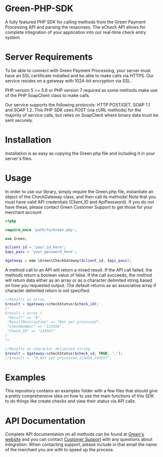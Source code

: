 # Green-PHP-SDK
A fully featured PHP SDK for calling methods from the Green Payment Processing API and parsing the responses. The eCheck API allows for complete integration of your application into our real-time check entry system. 

# Server Requirements
To be able to connect with Green Payment Processing, your server must have an SSL certificate installed and be able to make calls via HTTPS. Our service resides on a gatweay with 1024-bit encryption via SSL.

PHP version 5 >= 5.6 or PHP version 7 required as some methods make use of the PHP SoapClient class to make calls.

Our service supports the following protocols: HTTP POST/GET, SOAP 1.1 and SOAP 1.2. This PHP SDK uses POST (via cURL methods) for the majority of service calls, but relies on SoapClient where binary data must be sent securely.

# Installation
Installation is as easy as copying the Green.php file and including it in your server's files.

# Usage
In order to use our library, simply require the Green.php file, instantiate an object of the CheckGateway class, and then call its methods! Note that you must have valid API credentials (Client_ID and ApiPassword). If you do not have these, please contact Green Customer Support to get those for your merchant account
```php
<?php 

require_once 'path/to/Green.php';

use Green;

$client_id = 'your_id_here';
$api_pass = 'your_password_here';

$gateway = new \Green\CheckGateway($client_id, $api_pass); 
```
A method call to an API will return a mixed result. If the API call failed, the methods return a boolean value of false. If the call succeeds, the method will return data either as an array or as a character delimited string based on how you requested output. The default returns as an associative array if character delimited return is not specified.
```php
//Results as array
$result = $gateway->checkStatus($check_id); 
/* 
$result = array (
 "Result" => "0",
 "ResultDescription" => "Not yet processed",
 "CheckNumber" => "123456",
 "Check_ID" => "234567"
)
*/

//Results as character delimited string
$result = $gateway->checkStatus($check_id, TRUE, ',');
//$result =  "0,Not yet processed,123456,234567";
```
# Examples
This repository contains an examples folder with a few files that should give a pretty comprehensive idea on how to use the main functions of this SDK to do things like create checks and view their status via API calls.

# API Documentation
Complete API documentation on all methods can be found at [Green's website](http://www.green.money/api) and you can contact [Customer Support](http://www.green.money/contact) with any questions about integration. When contacting support, please include in that email the name of the merchant you are with to speed up the process.
